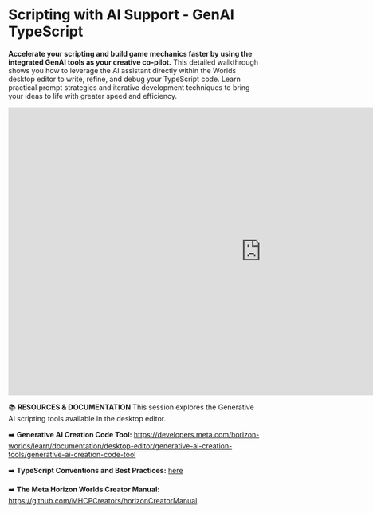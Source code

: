 # Scripting with AI Support - GenAI TypeScript
**Accelerate your scripting and build game mechanics faster by using the integrated GenAI tools as your creative co-pilot.** This detailed walkthrough shows you how to leverage the AI assistant directly within the Worlds desktop editor to write, refine, and debug your TypeScript code. Learn practical prompt strategies and iterative development techniques to bring your ideas to life with greater speed and efficiency.

<iframe width="1014" height="579" src="https://www.youtube.com/embed/jv6MVQskGY0" title="Scripting with AI Support - Gen AI TypeScript with Tellous" frameborder="0" allow="accelerometer; autoplay; clipboard-write; encrypted-media; gyroscope; picture-in-picture; web-share" referrerpolicy="strict-origin-when-cross-origin" allowfullscreen></iframe>

📚 **RESOURCES & DOCUMENTATION**
This session explores the Generative AI scripting tools available in the desktop editor.

➡️ **Generative AI Creation Code Tool:** https://developers.meta.com/horizon-worlds/learn/documentation/desktop-editor/generative-ai-creation-tools/generative-ai-creation-code-tool

➡️ **TypeScript Conventions and Best Practices:** [here](https://mhcpcreators.github.io/worlds-documentation/docs.html#docs%2Fscripting-concepts-persistence-apis%2Ftypescript-conventions-best-practices.md)

➡️ **The Meta Horizon Worlds Creator Manual:** https://github.com/MHCPCreators/horizonCreatorManual

